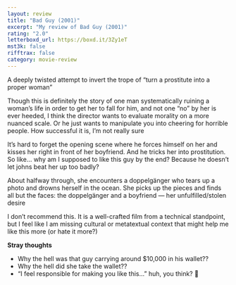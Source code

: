 ```yaml
---
layout: review
title: "Bad Guy (2001)"
excerpt: "My review of Bad Guy (2001)"
rating: "2.0"
letterboxd_url: https://boxd.it/3Zy1eT
mst3k: false
rifftrax: false
category: movie-review
---
```


A deeply twisted attempt to invert the trope of “turn a prostitute into a proper woman”

Though this is definitely the story of one man systematically ruining a woman’s life in order to get her to fall for him, and not one “no” by her is ever heeded, I think the director wants to evaluate morality on a more nuanced scale. Or he just wants to manipulate you into cheering for horrible people. How successful it is, I’m not really sure

It’s hard to forget the opening scene where he forces himself on her and kisses her right in front of her boyfriend. And he tricks her into prostitution. So like… why am I supposed to like this guy by the end? Because he doesn’t let johns beat her up too badly?

About halfway through, she encounters a doppelgänger who tears up a photo and drowns herself in the ocean. She picks up the pieces and finds all but the faces: the doppelgänger and a boyfriend — her unfulfilled/stolen desire

I don’t recommend this. It is a well-crafted film from a technical standpoint, but I feel like I am missing cultural or metatextual context that might help me like this more (or hate it more?)

<b>Stray thoughts</b>

- Why the hell was that guy carrying around $10,000 in his wallet??
- Why the hell did she take the wallet??
- “I feel responsible for making you like this…” huh, you think? 🤔
